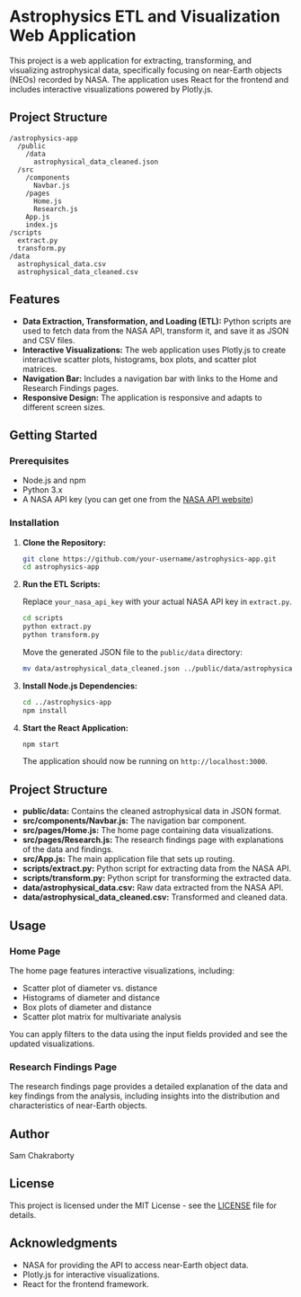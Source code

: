 
# Astrophysics ETL and Visualization Web Application

This project is a web application for extracting, transforming, and visualizing astrophysical data, specifically focusing on near-Earth objects (NEOs) recorded by NASA. The application uses React for the frontend and includes interactive visualizations powered by Plotly.js.

## Project Structure

```
/astrophysics-app
  /public
    /data
      astrophysical_data_cleaned.json
  /src
    /components
      Navbar.js
    /pages
      Home.js
      Research.js
    App.js
    index.js
/scripts
  extract.py
  transform.py
/data
  astrophysical_data.csv
  astrophysical_data_cleaned.csv
```

## Features

- **Data Extraction, Transformation, and Loading (ETL):** Python scripts are used to fetch data from the NASA API, transform it, and save it as JSON and CSV files.
- **Interactive Visualizations:** The web application uses Plotly.js to create interactive scatter plots, histograms, box plots, and scatter plot matrices.
- **Navigation Bar:** Includes a navigation bar with links to the Home and Research Findings pages.
- **Responsive Design:** The application is responsive and adapts to different screen sizes.

## Getting Started

### Prerequisites

- Node.js and npm
- Python 3.x
- A NASA API key (you can get one from the [NASA API website](https://api.nasa.gov/))

### Installation

1. **Clone the Repository:**
   ```bash
   git clone https://github.com/your-username/astrophysics-app.git
   cd astrophysics-app
   ```

2. **Run the ETL Scripts:**

   Replace `your_nasa_api_key` with your actual NASA API key in `extract.py`.

   ```bash
   cd scripts
   python extract.py
   python transform.py
   ```

   Move the generated JSON file to the `public/data` directory:

   ```bash
   mv data/astrophysical_data_cleaned.json ../public/data/astrophysical_data_cleaned.json
   ```

3. **Install Node.js Dependencies:**
   ```bash
   cd ../astrophysics-app
   npm install
   ```

4. **Start the React Application:**
   ```bash
   npm start
   ```

   The application should now be running on `http://localhost:3000`.

## Project Structure

- **public/data:** Contains the cleaned astrophysical data in JSON format.
- **src/components/Navbar.js:** The navigation bar component.
- **src/pages/Home.js:** The home page containing data visualizations.
- **src/pages/Research.js:** The research findings page with explanations of the data and findings.
- **src/App.js:** The main application file that sets up routing.
- **scripts/extract.py:** Python script for extracting data from the NASA API.
- **scripts/transform.py:** Python script for transforming the extracted data.
- **data/astrophysical_data.csv:** Raw data extracted from the NASA API.
- **data/astrophysical_data_cleaned.csv:** Transformed and cleaned data.

## Usage

### Home Page

The home page features interactive visualizations, including:

- Scatter plot of diameter vs. distance
- Histograms of diameter and distance
- Box plots of diameter and distance
- Scatter plot matrix for multivariate analysis

You can apply filters to the data using the input fields provided and see the updated visualizations.

### Research Findings Page

The research findings page provides a detailed explanation of the data and key findings from the analysis, including insights into the distribution and characteristics of near-Earth objects.

## Author

Sam Chakraborty

## License

This project is licensed under the MIT License - see the [LICENSE](LICENSE) file for details.

## Acknowledgments

- NASA for providing the API to access near-Earth object data.
- Plotly.js for interactive visualizations.
- React for the frontend framework.
